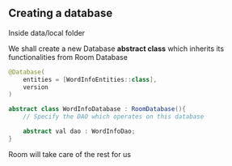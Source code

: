 ## Creating a database

Inside data/local folder

We shall create a new Database **abstract class** which inherits its functionalities from Room Database

```java
@Database(
	entities = [WordInfoEntities::class],
	version
)

abstract class WordInfoDatabase : RoomDatabase(){
	// Specify the DAO which operates on this database

	abstract val dao : WordInfoDao;
}

```

Room will take care of the rest for us


